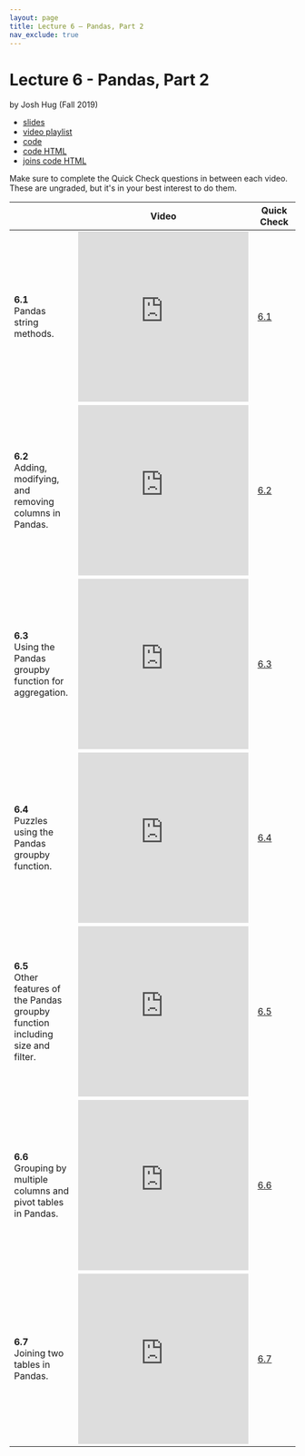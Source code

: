 ```yaml
---
layout: page
title: Lecture 6 – Pandas, Part 2
nav_exclude: true
---
```


# Lecture 6 - Pandas, Part 2

by Josh Hug (Fall 2019)

- [slides](https://docs.google.com/presentation/d/1ih8X2UokPS-LiiB2mw5uJEwgDRT6whmn12tevt8t37o/edit?usp=sharing)
- [video playlist](https://www.youtube.com/watch?v=so4XTHbrgIY&list=PLQCcNQgUcDfoQnvneBR22rdlK92uD2W-z)
- [code](https://data100.datahub.berkeley.edu/hub/user-redirect/git-sync?repo=https://github.com/DS-100/su20&subPath=lecture/lec06/)
- [code HTML](../../resources/assets/lectures/lec06/lec06.html)
- [joins code HTML](../../resources/assets/lectures/lec06/lec06_joins.html)

Make sure to complete the Quick Check questions in between each video. These are ungraded, but it's in your best interest to do them.

<table>
<colgroup>
<col style="width: 25%" />
<col style="width: 25%" />
<col style="width: 25%" />
</colgroup>
<thead>
<tr class="header">
<th></th>
<th>Video</th>
<th>Quick Check</th>
</tr>
</thead>
<tbody>
<tr>
<td><strong>6.1</strong> <br> Pandas string methods.</td>
<td><iframe width="300" height="300" height src="https://www.youtube.com/embed/so4XTHbrgIY" frameborder="0" allow="accelerometer; autoplay; encrypted-media; gyroscope; picture-in-picture" allowfullscreen></iframe></td>
<td><a href="https://forms.gle/w4gq3U7QPJU41EwcA" target="\_blank">6.1</a></td>
</tr>
<tr>
<td><strong>6.2</strong> <br> Adding, modifying, and removing columns in Pandas.</td>
<td><iframe width="300" height="300" height src="https://www.youtube.com/embed/lfG4mc38urY" frameborder="0" allow="accelerometer; autoplay; encrypted-media; gyroscope; picture-in-picture" allowfullscreen></iframe></td>
<td><a href="https://forms.gle/YJznqicy8iyUxawe7" target="\_blank">6.2</a></td>
</tr>
<tr>
<td><strong>6.3</strong> <br> Using the Pandas groupby function for aggregation.</td>
<td><iframe width="300" height="300" height src="https://www.youtube.com/embed/7ae1DxPSm8I" frameborder="0" allow="accelerometer; autoplay; encrypted-media; gyroscope; picture-in-picture" allowfullscreen></iframe></td>
<td><a href="https://forms.gle/NNumR2buYSAEF7WNA" target="\_blank">6.3</a></td>
</tr>
<tr>
<td><strong>6.4</strong> <br> Puzzles using the Pandas groupby function.</td>
<td><iframe width="300" height="300" height src="https://www.youtube.com/embed/NwRnWpxJboA" frameborder="0" allow="accelerometer; autoplay; encrypted-media; gyroscope; picture-in-picture" allowfullscreen></iframe></td>
<td><a href="https://forms.gle/JnGUZk88WqC2AMQT6" target="\_blank">6.4</a></td>
</tr>
<tr>
<td><strong>6.5</strong> <br> Other features of the Pandas groupby function including size and filter.</td>
<td><iframe width="300" height="300" height src="https://www.youtube.com/embed/UOtuqGgCCJo" frameborder="0" allow="accelerometer; autoplay; encrypted-media; gyroscope; picture-in-picture" allowfullscreen></iframe></td>
<td><a href="https://forms.gle/oN2ocURdohj1rcC26" target="\_blank">6.5</a></td>
</tr>
<tr>
<td><strong>6.6</strong> <br> Grouping by multiple columns and pivot tables in Pandas.</td>
<td><iframe width="300" height="300" height src="https://www.youtube.com/embed/ixaoMEgfB-g" frameborder="0" allow="accelerometer; autoplay; encrypted-media; gyroscope; picture-in-picture" allowfullscreen></iframe></td>
<td><a href="https://forms.gle/iwxZoajc6gwV6z2p9" target="\_blank">6.6</a></td>
</tr>
<tr>
<td><strong>6.7</strong> <br> Joining two tables in Pandas.</td>
<td><iframe width="300" height="300" height src="https://www.youtube.com/embed/RyyOngjQbcI" frameborder="0" allow="accelerometer; autoplay; encrypted-media; gyroscope; picture-in-picture" allowfullscreen></iframe></td>
<td><a href="https://forms.gle/4nww8Hi2LE2a5SAY8" target="\_blank">6.7</a></td>
</tr>
